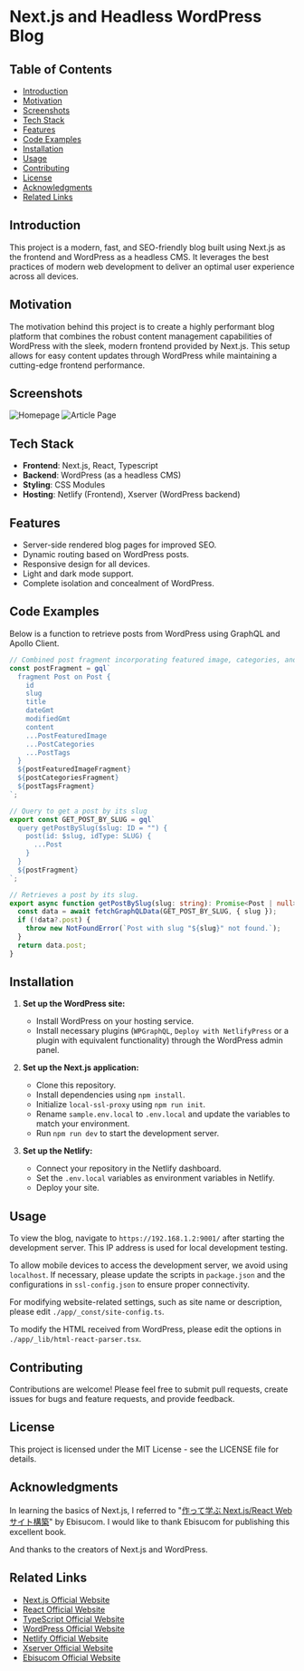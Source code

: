 # Next.js and Headless WordPress Blog

## Table of Contents
- [Introduction](#introduction)
- [Motivation](#motivation)
- [Screenshots](#screenshots)
- [Tech Stack](#tech-stack)
- [Features](#features)
- [Code Examples](#code-examples)
- [Installation](#installation)
- [Usage](#usage)
- [Contributing](#contributing)
- [License](#license)
- [Acknowledgments](#acknowledgments)
- [Related Links](#related-links)

## Introduction
This project is a modern, fast, and SEO-friendly blog built using Next.js as the frontend and WordPress as a headless CMS. It leverages the best practices of modern web development to deliver an optimal user experience across all devices.

## Motivation
The motivation behind this project is to create a highly performant blog platform that combines the robust content management capabilities of WordPress with the sleek, modern frontend provided by Next.js. This setup allows for easy content updates through WordPress while maintaining a cutting-edge frontend performance.

## Screenshots
![Homepage](screenshots/home.jpg)
![Article Page](screenshots/article.jpg)

## Tech Stack
- **Frontend**: Next.js, React, Typescript
- **Backend**: WordPress (as a headless CMS)
- **Styling**: CSS Modules
- **Hosting**: Netlify (Frontend), Xserver (WordPress backend)

## Features
- Server-side rendered blog pages for improved SEO.
- Dynamic routing based on WordPress posts.
- Responsive design for all devices.
- Light and dark mode support.
- Complete isolation and concealment of WordPress.


## Code Examples
Below is a function to retrieve posts from WordPress using GraphQL and Apollo Client.
```typescript
// Combined post fragment incorporating featured image, categories, and tags
const postFragment = gql`
  fragment Post on Post {
    id
    slug
    title
    dateGmt
    modifiedGmt
    content
    ...PostFeaturedImage
    ...PostCategories
    ...PostTags
  }
  ${postFeaturedImageFragment}
  ${postCategoriesFragment}
  ${postTagsFragment}
`;

// Query to get a post by its slug
export const GET_POST_BY_SLUG = gql`
  query getPostBySlug($slug: ID = "") {
    post(id: $slug, idType: SLUG) {
      ...Post
    }
  }
  ${postFragment}
`;

// Retrieves a post by its slug.
export async function getPostBySlug(slug: string): Promise<Post | null> {
  const data = await fetchGraphQLData(GET_POST_BY_SLUG, { slug });
  if (!data?.post) {
    throw new NotFoundError(`Post with slug "${slug}" not found.`);
  }
  return data.post;
}
```

## Installation
1. **Set up the WordPress site:**
   - Install WordPress on your hosting service.
   - Install necessary plugins (`WPGraphQL`, `Deploy with NetlifyPress` or a plugin with equivalent functionality) through the WordPress admin panel.

2. **Set up the Next.js application:**
   - Clone this repository.
   - Install dependencies using `npm install`.
   - Initialize `local-ssl-proxy` using `npm run init`.
   - Rename `sample.env.local` to `.env.local` and update the variables to match your environment.
   - Run `npm run dev` to start the development server.

3. **Set up the Netlify:**
   - Connect your repository in the Netlify dashboard.
   - Set the `.env.local` variables as environment variables in Netlify.
   - Deploy your site.

## Usage
To view the blog, navigate to `https://192.168.1.2:9001/` after starting the development server. This IP address is used for local development testing. 

To allow mobile devices to access the development server, we avoid using `localhost`. If necessary, please update the scripts in `package.json` and the configurations in `ssl-config.json` to ensure proper connectivity.

For modifying website-related settings, such as site name or description, please edit `./app/_const/site-config.ts`.

To modify the HTML received from WordPress, please edit the options in `./app/_lib/html-react-parser.tsx`.


## Contributing
Contributions are welcome! Please feel free to submit pull requests, create issues for bugs and feature requests, and provide feedback.

## License
This project is licensed under the MIT License - see the LICENSE file for details.

## Acknowledgments
In learning the basics of Next.js, I referred to "[作って学ぶ Next.js/React Webサイト構築](https://ebisu.com/next-react-website/)" by Ebisucom. I would like to thank Ebisucom for publishing this excellent book.

And thanks to the creators of Next.js and WordPress.

## Related Links
- [Next.js Official Website](https://nextjs.org/)
- [React Official Website](https://reactjs.org/)
- [TypeScript Official Website](https://www.typescriptlang.org/)
- [WordPress Official Website](https://wordpress.org/)
- [Netlify Official Website](https://www.netlify.com/)
- [Xserver Official Website](https://www.xserver.co.jp/)
- [Ebisucom Official Website](https://ebisu.com/)

